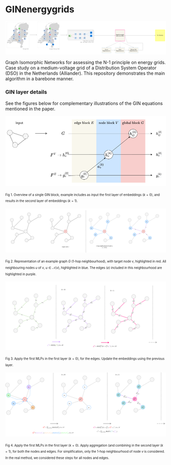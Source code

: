 # GINenergygrids

![General pipeline of the proposed framework](illustrations/pipeline_gin.drawio.png)

Graph Isomorphic Networks for assessing the N-1 principle on energy grids. Case study on a medium-voltage grid of a Distribution System Operator (DSO) in the Netherlands (Alliander). 
This repository demonstrates the main algorithm in a barebone manner.

###  GIN layer details
See the figures below for complementary illustrations of the GIN equations mentioned in the paper.

![GIN block](illustrations/GINblock.drawio.png)

<sup><sub>Fig 1. Overview of a single GIN block, example includes as input the first layer of embeddings ($k=0$), and results in the second layer of embeddings ($k=1$).</sub></sup>

![GIN block](illustrations/edgenode.drawio.png)

<sup><sub>Fig 2. Representation of an example graph $G$ (1-hop neighbourhood), with target node $v$, highlighted in red.  All neighbouring nodes $u$ of $v$, $u \in \mathcal{N}(v)$, highlighted in blue. The edges ($e$) included in this neighbourhood are highlighted in purple.</sub></sup>

![GIN block](illustrations/edgefeat_update.drawio.png)

<sup><sub>Fig 3. Apply the first MLPs in the first layer ($k=0$), for the edges. Update the embeddings using the previous layer.</sub></sup>

![GIN block](illustrations/nodefeat_update.drawio.png)

<sup><sub>Fig 4. Apply the first MLPs in the first layer ($k=0$). Apply aggregation (and combining in the second layer ($k=1$), for both the nodes and edges. For simplification, only the 1-hop neighbourhood of node $v$ is considered. In the real method, we considered these steps for all nodes and edges.</sub></sup>
